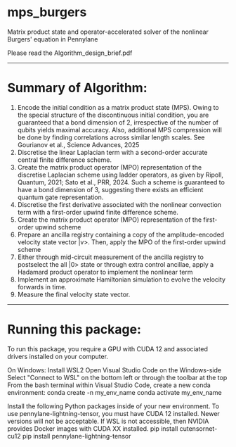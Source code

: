 # mps_burgers
Matrix product state and operator-accelerated solver of the nonlinear Burgers' equation in Pennylane

Please read the Algorithm_design_brief.pdf

___
Summary of Algorithm:
========

1) Encode the initial condition as a matrix product state (MPS). Owing to the special structure of the discontinuous initial condition, you are guaranteed that a bond dimension of 2, irrespective of the number of qubits yields maximal accuracy. Also, additional MPS compression will be done by finding correlations across similar length scales. See Gourianov et al., Science Advances, 2025
2) Discretise the linear Laplacian term with a second-order accurate central finite difference scheme. 
3) Create the matrix product operator (MPO) representation of the discretise Laplacian scheme using ladder operators, as given by Ripoll, Quantum, 2021; Sato et al., PRR, 2024. Such a scheme is guaranteed to have a bond dimension of 3, suggesting there exists an efficient quantum gate representation. 
4) Discretise the first derivative associated with the nonlinear convection term with a first-order upwind finite difference scheme.
5) Create the matrix product operator (MPO) representation of the first-order upwind scheme
6) Prepare an ancilla registry containing a copy of the amplitude-encoded velocity state vector |v>. Then, apply the MPO of the first-order upwind scheme
7) Either through mid-circuit measurement of the ancilla registry to postselect the all |0> state or through extra control ancillae, apply a Hadamard product operator to implement the nonlinear term
8) Implement an approximate Hamiltonian simulation to evolve the velocity forwards in time.
9) Measure the final velocity state vector.

    
____
Running this package: 
========
To run this package, you require a GPU with CUDA 12 and associated drivers installed on your computer. 

On Windows: 
Install WSL2
Open Visual Studio Code on the Windows-side
Select "Connect to WSL" on the bottom left or through the toolbar at the top
From the bash terminal within Visual Studio Code, create a new conda environment: 
conda create -n my_env_name
conda activate my_env_name

Install the following Python packages inside of your new environment. 
To use pennylane-lightning-tensor, you must have CUDA 12 installed. Newer versions will not be acceptable. If WSL is not accessible, then NVIDIA provides Docker images with CUDA XX installed. 
pip install cutensornet-cu12 
pip install pennylane-lightning-tensor

